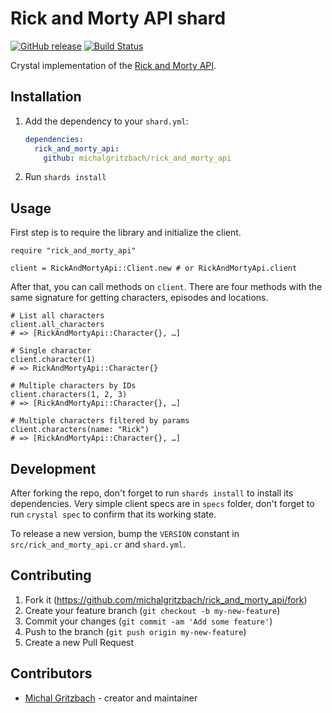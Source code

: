 # Rick and Morty API shard

[![GitHub release](https://img.shields.io/github/release/michalgritzbach/rick_and_morty_api.svg)](https://github.com/michalgritzbach/rick_and_morty_api/releases)
[![Build Status](https://travis-ci.org/michalgritzbach/rick_and_morty_api.svg?branch=master)](https://travis-ci.org/michalgritzbach/rick_and_morty_api)

Crystal implementation of the [Rick and Morty API](https://rickandmortyapi.com).

## Installation

1. Add the dependency to your `shard.yml`:

   ```yaml
   dependencies:
     rick_and_morty_api:
       github: michalgritzbach/rick_and_morty_api
   ```

2. Run `shards install`

## Usage

First step is to require the library and initialize the client.

```crystal
require "rick_and_morty_api"

client = RickAndMortyApi::Client.new # or RickAndMortyApi.client
```

After that, you can call methods on `client`. There are four methods with the same signature for getting characters, episodes and locations.

```crystal
# List all characters
client.all_characters
# => [RickAndMortyApi::Character{}, …]

# Single character
client.character(1)
# => RickAndMortyApi::Character{}

# Multiple characters by IDs
client.characters(1, 2, 3)
# => [RickAndMortyApi::Character{}, …]

# Multiple characters filtered by params
client.characters(name: "Rick")
# => [RickAndMortyApi::Character{}, …]
```

## Development

After forking the repo, don't forget to run `shards install` to install its dependencies. Very simple client specs are in `specs` folder, don't forget to run `crystal spec` to confirm that its working state.

To release a new version, bump the `VERSION` constant in `src/rick_and_morty_api.cr` and `shard.yml`.

## Contributing

1. Fork it (<https://github.com/michalgritzbach/rick_and_morty_api/fork>)
2. Create your feature branch (`git checkout -b my-new-feature`)
3. Commit your changes (`git commit -am 'Add some feature'`)
4. Push to the branch (`git push origin my-new-feature`)
5. Create a new Pull Request

## Contributors

- [Michal Gritzbach](https://github.com/michalgritzbach) - creator and maintainer
